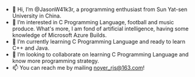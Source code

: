 - 👋 Hi, I’m @JasonW41k3r, a programming enthusiast from Sun Yat-sen University in China.
- 👀 I’m interested in C Programming Language, football and music produce. What's more, I am fond of artificial intelligence, having some knowledge of Microsoft Azure Builds.
- 🌱 I’m currently learning C Programming Language and ready to learn C++ and Java.
- 💞️ I’m looking to collaborate on learning C Programming Language and know more programming strategy.
- 📫 You can reach me by mailing noyer_rjs@163.com!

<!---
JasonW41k3r/JasonW41k3r is a ✨ special ✨ repository because its `README.md` (this file) appears on your GitHub profile.
You can click the Preview link to take a look at your changes.
--->
